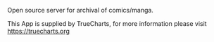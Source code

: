 Open source server for archival of comics/manga.

This App is supplied by TrueCharts, for more information please visit https://truecharts.org
